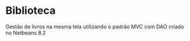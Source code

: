 # Biblioteca
 Gestão de livros na mesma tela utilizando o padrão MVC com DAO criado no Netbeans 8.2
